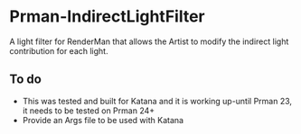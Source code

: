 # Prman-IndirectLightFilter

A light filter for RenderMan that allows the Artist to modify the indirect light contribution for each light.


## To do

- This was tested and built for Katana and it is working up-until Prman 23, it needs to be tested on Prman 24+
- Provide an Args file to be used with Katana
